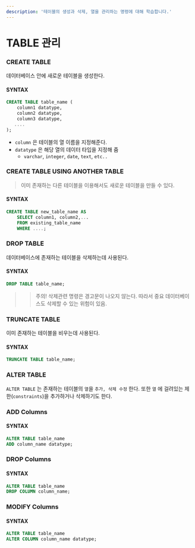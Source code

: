 ```yaml
---
description: '테이블의 생성과 삭제, 열을 관리하는 명령에 대해 학습합니다.'
---
```


# TABLE 관리

### CREATE TABLE

데이터베이스 안에 새로운 테이블을 생성한다.

#### SYNTAX

```sql
CREATE TABLE table_name (
    column1 datatype,
    column2 datatype,
    column3 datatype,
   ....
);
```

* `column` 은 테이블의 열 이름을 지정해준다.
* `datatype` 은 해당 열의 데이터 타입을 지정해 줌
  * `varchar`, `integer`, `date`, `text`, `etc..`

### CREATE TABLE USING ANOTHER TABLE

> 이미 존재하는 다른 테이블을 이용해서도 새로운 테이블을 만들 수 있다.

#### SYNTAX

```sql
CREATE TABLE new_table_name AS
    SELECT column1, column2,...
    FROM existing_table_name
    WHERE ....;
```

### DROP TABLE

데이터베이스에 존재하는 테이블을 삭제하는데 사용된다.

#### SYNTAX

```sql
DROP TABLE table_name;
```

> > 주의! 삭제관련 명령은 경고문이 나오지 않는다. 따라서 중요 데이터베이스도 삭제할 수 있는 위험이 있음.

### TRUNCATE TABLE

이미 존재하는 테이블을 비우는데 사용된다.

#### SYNTAX

```sql
TRUNCATE TABLE table_name;
```

### ALTER TABLE

`ALTER TABLE` 는 존재하는 테이블의 `열`을 `추가, 삭제 수정` 한다. 또한 `열` 에 걸려있는 제한\(`constraints`\)을 추가하거나 삭제하기도 한다.

### ADD Columns

#### SYNTAX

```sql
ALTER TABLE table_name
ADD column_name datatype;
```

### DROP Columns

#### SYNTAX

```sql
ALTER TABLE table_name
DROP COLUMN column_name;
```

### MODIFY Columns

#### SYNTAX

```sql
ALTER TABLE table_name
ALTER COLUMN column_name datatype;
```

